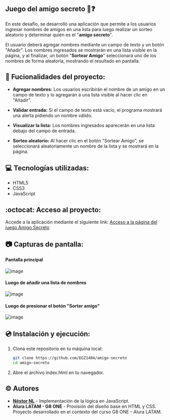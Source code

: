 ## Juego del amigo secreto :bust_in_silhouette::question:

En este desafío, se desarrolló una aplicación que permite a los usuarios ingresar nombres de amigos en una lista para luego realizar un sorteo aleatorio y determinar quién es el "**amigo secreto**".

El usuario deberá agregar nombres mediante un campo de texto y un botón "Añadir". Los nombres ingresados se mostrarán en una lista visible en la página, y al finalizar, un botón "**Sortear Amigo**" seleccionará uno de los nombres de forma aleatoria, mostrando el resultado en pantalla.

## :hammer: Fucionalidades del proyecto:
- **Agregar nombres:** Los usuarios escribirán el nombre de un amigo en un campo de texto y lo agregarán a una lista visible al hacer clic en "Añadir".

- **Validar entrada:** Si el campo de texto está vacío, el programa mostrará una alerta pidiendo un nombre válido.

- **Visualizar la lista:** Los nombres ingresados aparecerán en una lista debajo del campo de entrada.

- **Sorteo aleatorio:** Al hacer clic en el botón "Sortear Amigo", se seleccionará aleatoriamente un nombre de la lista y se mostrará en la página.

## :computer: Tecnologías utilizadas: 

- HTML5
- CSS3
- JavaScript

## :octocat: Acceso al proyecto:
Accede a la aplicación mediante el siguiente link:
[Acceso a la página del juego Amigo Secreto](http://https://nestornl.github.io/Amigo-secreto/ "Acceso a la página del juego Amigo Secreto")

## :camera: Capturas de pantalla:

#### Pantalla principal
![image](https://github.com/user-attachments/assets/e78d8148-9bcf-4fb8-8224-56fdc52ef65e)

#### Luego de añadir una lista de nombres
![image](https://github.com/user-attachments/assets/47131dce-c71c-4976-b85b-3c4cfb20c851)

#### Luego de presionar el botón "Sorter amigo"
![image](https://github.com/user-attachments/assets/e28199df-e2a6-448f-aa04-2664077a5ea2)

## 	:cd: Instalación y ejecución:

1. Clona este repositorio en tu máquina local:

   ```bash
   git clone https://github.com/EGZ1404/amigo-secreto
   cd amigo-secreto

2. Abre el archivo index.html en tu navegador.

## :copyright: Autores

- **[Néstor NL](https://github.com/NestorNL)** - Implementación de la lógica en JavaScript.  
- **Alura LATAM - G8 ONE** - Provisión del diseño base en HTML y CSS.  
Proyecto desarrollado en el contexto del curso G8 ONE - Alura LATAM.

